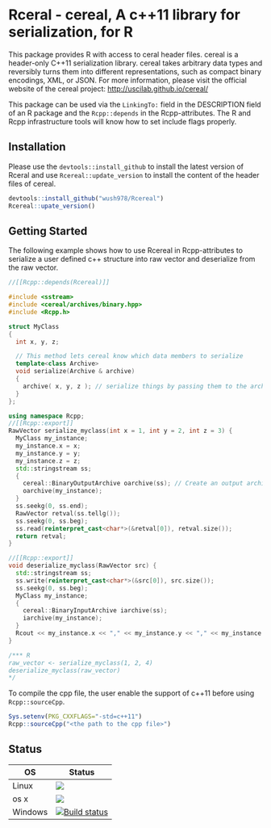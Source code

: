# Rceral - cereal, A c++11 library for serialization, for R

This package provides R with access to ceral header files. 
cereal is a header-only C++11 serialization library.
cereal takes arbitrary data types and reversibly turns them into different representations, such as compact binary encodings, XML, or JSON. 
For more information, please visit the official website of the cereal project: <http://uscilab.github.io/cereal/>

This package can be used via the `LinkingTo:` field in the DESCRIPTION field of an R package and the `Rcpp::depends` in the Rcpp-attributes. The R and Rcpp infrastructure tools will know how to set include flags properly.

## Installation

Please use the `devtools::install_github` to install the latest version of Rceral and use `Rcereal::update_version` to install the content of the header files of cereal.

```r
devtools::install_github("wush978/Rcereal")
Rcereal::upate_version()
```

## Getting Started

The following example shows how to use Rcereal in Rcpp-attributes to serialize a user defined c++ structure into raw vector and deserialize from the raw vector.

```cpp
//[[Rcpp::depends(Rcereal)]]

#include <sstream>
#include <cereal/archives/binary.hpp>
#include <Rcpp.h>

struct MyClass
{
  int x, y, z;

  // This method lets cereal know which data members to serialize
  template<class Archive>
  void serialize(Archive & archive)
  {
    archive( x, y, z ); // serialize things by passing them to the archive
  }
};

using namespace Rcpp;
//[[Rcpp::export]]
RawVector serialize_myclass(int x = 1, int y = 2, int z = 3) {
  MyClass my_instance;
  my_instance.x = x;
  my_instance.y = y;
  my_instance.z = z;
  std::stringstream ss;
  {
    cereal::BinaryOutputArchive oarchive(ss); // Create an output archive
    oarchive(my_instance);
  }
  ss.seekg(0, ss.end);
  RawVector retval(ss.tellg());
  ss.seekg(0, ss.beg);
  ss.read(reinterpret_cast<char*>(&retval[0]), retval.size());
  return retval;
}

//[[Rcpp::export]]
void deserialize_myclass(RawVector src) {
  std::stringstream ss;
  ss.write(reinterpret_cast<char*>(&src[0]), src.size());
  ss.seekg(0, ss.beg);
  MyClass my_instance;
  {
    cereal::BinaryInputArchive iarchive(ss);
    iarchive(my_instance);
  }
  Rcout << my_instance.x << "," << my_instance.y << "," << my_instance.z << std::endl;
}

/*** R
raw_vector <- serialize_myclass(1, 2, 4)
deserialize_myclass(raw_vector)
*/
```

To compile the cpp file, the user enable the support of c++11 before using `Rcpp::sourceCpp`. 

```r
Sys.setenv(PKG_CXXFLAGS="-std=c++11")
Rcpp::sourceCpp("<the path to the cpp file>")
```

## Status

OS     |  Status
-------|-------------
Linux  |[![](https://travis-ci.org/wush978/Rcereal.svg?branch=master)](https://travis-ci.org/wush978/Rcereal/branches)
os x   |[![](https://travis-ci.org/wush978/Rcereal.svg?branch=osx)](https://travis-ci.org/wush978/Rcereal/branches)
Windows|[![Build status](https://ci.appveyor.com/api/projects/status/yjmrqa3yn70qf2q0/branch/master?svg=true)](https://ci.appveyor.com/project/wush978/rcereal/branch/master)
